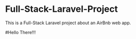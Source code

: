 # Full-Stack-Laravel-Project
 This is a Full-Stack Laravel project about an AirBnb web app.

 #Hello There!!!
